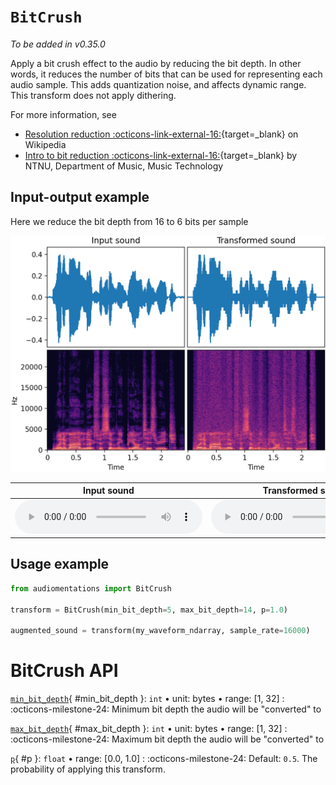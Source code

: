 # `BitCrush`

_To be added in v0.35.0_

Apply a bit crush effect to the audio by reducing the bit depth. In other words, it
reduces the number of bits that can be used for representing each audio sample.
This adds quantization noise, and affects dynamic range. This transform does not apply
dithering.

For more information, see

* [Resolution reduction :octicons-link-external-16:](https://en.wikipedia.org/wiki/Bitcrusher#Resolution_reduction){target=_blank} on Wikipedia
* [Intro to bit reduction :octicons-link-external-16:](http://gdsp.hf.ntnu.no/lessons/1/4/){target=_blank} by NTNU, Department of Music, Music Technology

## Input-output example

Here we reduce the bit depth from 16 to 6 bits per sample

![Input-output waveforms and spectrograms](BitCrush.webp)

| Input sound                                                                     | Transformed sound                                                                     |
|---------------------------------------------------------------------------------|---------------------------------------------------------------------------------------|
| <audio controls><source src="../BitCrush_input.flac" type="audio/flac"></audio> | <audio controls><source src="../BitCrush_transformed.flac" type="audio/flac"></audio> | 

## Usage example

```python
from audiomentations import BitCrush

transform = BitCrush(min_bit_depth=5, max_bit_depth=14, p=1.0)

augmented_sound = transform(my_waveform_ndarray, sample_rate=16000)
```

# BitCrush API

[`min_bit_depth`](#min_bit_depth){ #min_bit_depth }: `int` • unit: bytes • range: [1, 32]
:   :octicons-milestone-24: Minimum bit depth the audio will be "converted" to

[`max_bit_depth`](#max_bit_depth){ #max_bit_depth }: `int` • unit: bytes • range: [1, 32]
:   :octicons-milestone-24: Maximum bit depth the audio will be "converted" to

[`p`](#p){ #p }: `float` • range: [0.0, 1.0]
:   :octicons-milestone-24: Default: `0.5`. The probability of applying this transform.
